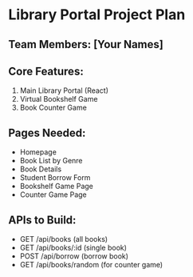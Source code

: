 # Library Portal Project Plan

## Team Members: [Your Names]

## Core Features:
1. Main Library Portal (React)
2. Virtual Bookshelf Game
3. Book Counter Game

## Pages Needed:
- Homepage
- Book List by Genre
- Book Details
- Student Borrow Form
- Bookshelf Game Page
- Counter Game Page

## APIs to Build:
- GET /api/books (all books)
- GET /api/books/:id (single book)
- POST /api/borrow (borrow book)
- GET /api/books/random (for counter game)